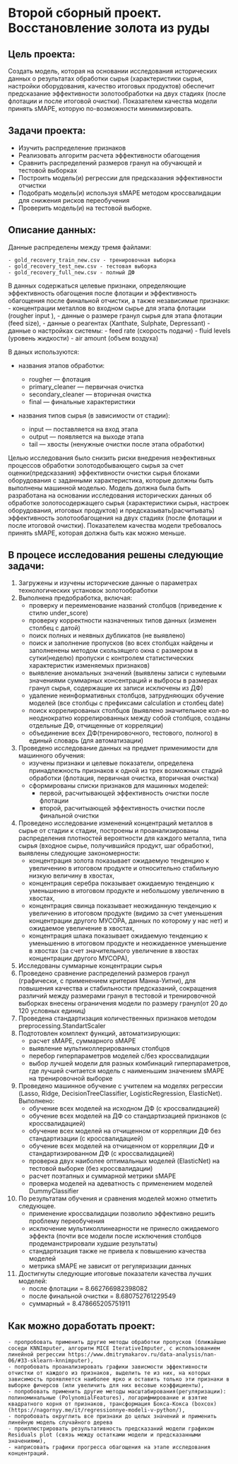 # Второй сборный проект. Восстановление золота из руды 
##  Цель проекта:
Создать модель, которая на основании исследования исторических данных о результатах обработки сырья (характеристики сырья, настройки оборудования, качество итоговых продуктов) обеспечит предсказание эффективности золотообработки на двух стадиях (после флотации и после итоговой очистки). Показателем качества модели принять sMAPE, которую по-возможности минимизировать.

##  Задачи проекта:
- Изучить распределение признаков
- Реализовать алгоритм расчета эффективности обагощения
- Сравнить распределений размеров гранул на обучающей и тестовой выборках
- Построить модель(и) регрессии для предсказания эффективности отчистки 
- Подобрать модель(и) используя sMAPE методом кроссвалидации для снижения рисков переобучения
- Проверить модель(и) на тестовой выборке.

##  Описание данных:
Данные распределены между тремя файлами:

    - gold_recovery_train_new.csv - тренировочная выборка
    - gold_recovery_test_new.csv - тестовая выборка
    - gold_recovery_full_new.csv - полный ДФ

В данных содержаться целевые признаки, определяющие эффективность обагощения после флотации и эффективность обагощения после финальной отчистки, а также  независимые признаки:
    - концентрации металлов во входном сырье для этапа флотации (rougher input ),
    - данные о размере гранул сырья для этапа флотации (feed size),
    - данные о реагентах (Xanthate, Sulphate, Depressant)
    - данные о настройках системы:
        - feed rate (скорость подачи)
        - fluid levels (уровень жидкости)
        - air amount (объем воздуха)

В даных используются:
 - названия этапов обработки:
    - rougher — флотация
    - primary_cleaner — первичная очистка
    - secondary_cleaner — вторичная очистка
    - final — финальные характеристики

- названия типов сырья (в зависимости от стадии):
    - input — поставляется на вход этапа
    - output — появляется на выходе этапа
    - tail — хвосты (ненужные очистки после этапа обработки)

Целью исследования было снизить риски внедрения неэфективных процессов обработки золотодобывающего сырья за счет оценки(предсказания) эффективности очистки сырья блоками оборудования с заданными характеристика, которые должны быть выполнены машинной моделью. Модель должна была быть разработана на основании исследования исторических данных об обработке золотосодержащего сырья (характеристики сырья, настроек оборудования, итоговых продуктов) и предсказывать(расчитывать) эффективность золотообагощения на двух стадиях (после флотации и после итоговой очистки). Показателем качества модели требовалось принять sMAPE, которая должна быть как можно меньше.

## В процесе исследования решены следующие задачи:
1. Загружены и изучены исторические данные о параметрах технологических установок золотообработки
2. Выполнена предобработка, включая:
    - проверку и переименование названий столбцов (приведение к стилю under_score)
    - проверку корректности назначенных типов данных (изменен столбец с датой)
    - поиск полных и неявных дубликатов (не выявлено)
    - поиск и заполнение пропусков (во всех столбцах найдены и заполненены методом скользящего окна с размером в сутки(неделю) пропуски c контролем статистических характеристик изменяемых признаков)
    - выявление аномальных значений (выявлены записи с нулевыми значениями суммарных консентраций и выбросы в размерах гранул сырья, содержащие их записи исключены из ДФ)
    - удаление неинформативных столбцов, затрудняющих обучение моделей (все столбцы с префиксами calculation и столбец date)
    - поиск коррелированых столбцов (выявлено значительное кол-во неоднократно коррелированных между собой столбцов, созданы отдельные ДФ, отчищенные от корреляции)
    - объединение всех ДФ(тренировочного, тестового, полного) в единый словарь (для автоматизации)
3. Проведено исследование данных на предмет применимости для машинного обучения:
    - изучены признаки и целевые показатели, определена принадлежность признаков к одной из трех возможных стадий обработки (флотация, первичная очистка, вторичная очистка)
    - сформированы списки признаков для машинных моделей:
        - первой, расчитывающей эффективность очистки после флотации
        - второй, расчитыающей эффективность очистки после финальной очистки
4. Проведено исследование изменений концентраций металлов в сырье от стадии к стадии, построены и проанализированы распределения плотностей вероятности для каждого металла, типа сырья (входное сырье, получившийся продукт, шаг обработки), выявлены следующие закономерности:
    - концентрация золота показывает ожидаемую тенденцию к увеличению в итоговом продукте и относительно стабильную низкую величину в хвостах,
    - концентрация серебра показывает ожидаемую тенденцию к уменьшению в итоговом продукте и небольшому увеличению в хвостах,
    - концентрация свинца показывает неожиданную тенденцию к увеличению в итоговом продукте (видимо за счет уменьшения концентрации другого МУСОРА, данных по которому у нас нет) и ожидаемое увеличение в хвостах,
    - концентрация шлака показывает ожидаемую тенденцию к уменьшению в итоговом продукте и неожидаенное уменьшение в хвостах (за счет значительного увеличение в хвостах концентрации другого МУСОРА),
5. Исследованы суммарные концентрации сырья
6. Проведено сравнение распределений размеров гранул (графически, с применением критерия Манна-Уитни), для повышения качества и стабильности предсказаний, сокращения различий между размерами гранул в тестовой и тренировочной выборках внесены ограничения модели по размеру гранул(от 20 до 120 условных единиц)
7. Проведена стандартизация количественных признаков методом preprocessing.StandartScaler
8. Подтотовлен комплект функций, автоматизирующих:
    - расчет sMAPE, суммарного sMAPE
    - выявление мультиколлерированных столбцов
    - перебор гиперпараметров моделей с/без кроссвалидации
    - выбор лучшей модели для разных комбинаций гиперпараметров, где лучшей считается модель с наименьшим значением sMAPE на тренировочной выборке
9. Проведено машинное обучение с учителем на моделях регрессии (Lasso, Ridge, DecisionTreeClassifier, LogisticRegression, ElasticNet). Выполнено:
    - обучение всех моделей на исходном ДФ (с кроссвалидацией)
    - обучение всех моделей на ДФ со стандартизацией признаков (с кроссвалидацией)
    - обучение всех моделей на отчищенном от корреляции ДФ без стандартизации (с кроссвалидацией)
    - обучение всех моделей на отчищенном от корреляции ДФ и стандартизированном ДФ (с кроссвалидацией)
    - проверка двух наиболее оптимальных моделей (ElasticNet) на тестовой выборке (без кроссвалидации)
    - расчет поэтапных и суммарной метрики sMAPE
    - проверка моделей на адеватность с применением моделей DummyClassifier
10. По результатам обучения и сравнения моделей можно отметить следующее.
    - применение кроссвалидации позволило эффективно решить проблему переобучения
    - исключение мультиколлинеарности не принесло ожидаемого эффекта (почти все модели после исключения столбцов продеманстрировали худшие результаты)
    - стандартизация также не привела к повышению качества моделей
    - метрика sMAPE не зависит от регуляризации данных
11. Достигнуты следующие итоговые показатели качества лучших моделей:
    - после флотации = 8.662766982398082
    - после финальной очистки = 8.680752761229549
    - суммарный = 8.478665205751911

## Как можно доработать проект:
    - пропробовать применить другие методы обработки пропусков (ближайшие соседи KNNImputer, алгоритм MICE IterativeImputer, c использованием линейной регрессии https://www.dmitrymakarov.ru/data-analysis/nan-06/#33-sklearn-knnimputer),
    - попробовать проанализировать графики зависмости эффективности отчистки от каждого из признаков, выделить те из них, на которых зависимость проявляется наиболее ярко и оставить только эти признаки в выборке фичерсов (или увеличить для них весовые коэффициенты),
    - попробовать применить другие методы масштабирования(регуляризации): полиноминальные (PolynomialFeatures), логарифмирование и взятие квадратного корня от признаков, трансформация Бокса-Кокса (boxcox) (https://nagornyy.me/it/regressionnye-modeli-v-python/),
    - попробовать округлить все признаки до целых значений и применить линейную модель случайного дерева
    - проиллюстрировать результативность предсказаний модели графиком Residuals plot (связь между остатками модели и предсказанными значениями),
    - наприсовать графики прогресса обагощения на этапе исследования концентраций.
